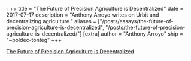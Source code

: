 +++
title = "The Future of Precision Agriculture is Decentralized"
date = 2017-07-17
description = "Anthony Arroyo writes on Urbit and decentralizing agriculture."
aliases = ["/posts/essays/the-future-of-precision-agriculture-is-decentralized", "/posts/the-future-of-precision-agriculture-is-decentralized/"]
[extra]
author = "Anthony Arroyo"
ship = "~poldec-tonteg"
+++

[The Future of Precision Agriculture is Decentralized](http://www.anthonyarroyodotcom.com/blog/2017/7/17/the-future-of-precision-agriculture-is-decentralized)
